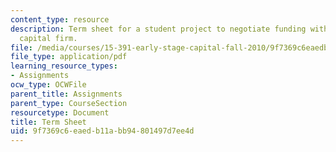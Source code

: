```yaml
---
content_type: resource
description: Term sheet for a student project to negotiate funding with a venture
  capital firm.
file: /media/courses/15-391-early-stage-capital-fall-2010/9f7369c6eaedb11abb94801497d7ee4d_MIT15_391F10_term_sheet.pdf
file_type: application/pdf
learning_resource_types:
- Assignments
ocw_type: OCWFile
parent_title: Assignments
parent_type: CourseSection
resourcetype: Document
title: Term Sheet
uid: 9f7369c6-eaed-b11a-bb94-801497d7ee4d
---
```

